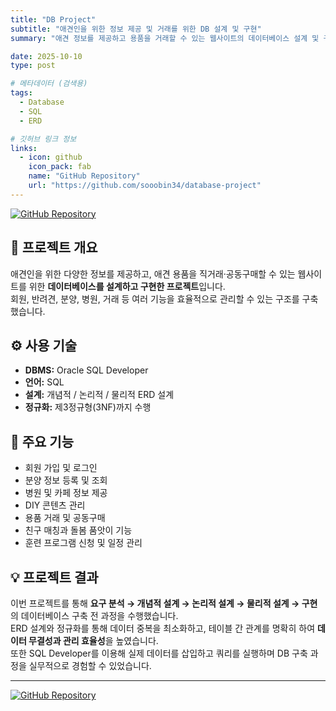 ```yaml
---
title: "DB Project"
subtitle: "애견인을 위한 정보 제공 및 거래를 위한 DB 설계 및 구현"
summary: "애견 정보를 제공하고 용품을 거래할 수 있는 웹사이트의 데이터베이스 설계 및 구현"

date: 2025-10-10
type: post

# 메타데이터 (검색용)
tags:
  - Database
  - SQL
  - ERD

# 깃허브 링크 정보
links:
  - icon: github
    icon_pack: fab
    name: "GitHub Repository"
    url: "https://github.com/sooobin34/database-project"
---
```

[![GitHub Repository](https://img.shields.io/badge/GitHub-Repository-181717?style=for-the-badge&logo=github&logoColor=white)](https://github.com/sooobin34/database-project)

## 📘 프로젝트 개요  
애견인을 위한 다양한 정보를 제공하고, 애견 용품을 직거래·공동구매할 수 있는 웹사이트를 위한 **데이터베이스를 설계하고 구현한 프로젝트**입니다.  
회원, 반려견, 분양, 병원, 거래 등 여러 기능을 효율적으로 관리할 수 있는 구조를 구축했습니다.  


## ⚙️ 사용 기술  
- **DBMS:** Oracle SQL Developer  
- **언어:** SQL  
- **설계:** 개념적 / 논리적 / 물리적 ERD 설계  
- **정규화:** 제3정규형(3NF)까지 수행  

       
## 🧠 주요 기능  
- 회원 가입 및 로그인  
- 분양 정보 등록 및 조회  
- 병원 및 카페 정보 제공  
- DIY 콘텐츠 관리  
- 용품 거래 및 공동구매  
- 친구 매칭과 돌봄 품앗이 기능  
- 훈련 프로그램 신청 및 일정 관리  


## 💡 프로젝트 결과  
이번 프로젝트를 통해 **요구 분석 → 개념적 설계 → 논리적 설계 → 물리적 설계 → 구현**의 데이터베이스 구축 전 과정을 수행했습니다.  
ERD 설계와 정규화를 통해 데이터 중복을 최소화하고, 테이블 간 관계를 명확히 하여 **데이터 무결성과 관리 효율성**을 높였습니다.  
또한 SQL Developer를 이용해 실제 데이터를 삽입하고 쿼리를 실행하며 DB 구축 과정을 실무적으로 경험할 수 있었습니다.

---
[![GitHub Repository](https://img.shields.io/badge/GitHub-Repository-181717?style=for-the-badge&logo=github&logoColor=white)](https://github.com/sooobin34/database-project)
